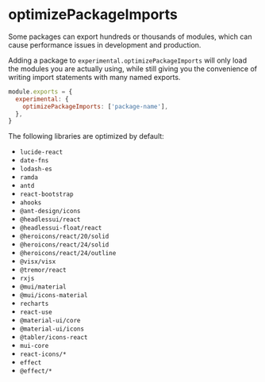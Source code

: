 # optimizePackageImports

Some packages can export hundreds or thousands of modules, which can cause performance issues in development and production.

Adding a package to `experimental.optimizePackageImports` will only load the modules you are actually using, while still giving you the convenience of writing import statements with many named exports.

```js filename="next.config.js"
module.exports = {
  experimental: {
    optimizePackageImports: ['package-name'],
  },
}
```

The following libraries are optimized by default:

* `lucide-react`
* `date-fns`
* `lodash-es`
* `ramda`
* `antd`
* `react-bootstrap`
* `ahooks`
* `@ant-design/icons`
* `@headlessui/react`
* `@headlessui-float/react`
* `@heroicons/react/20/solid`
* `@heroicons/react/24/solid`
* `@heroicons/react/24/outline`
* `@visx/visx`
* `@tremor/react`
* `rxjs`
* `@mui/material`
* `@mui/icons-material`
* `recharts`
* `react-use`
* `@material-ui/core`
* `@material-ui/icons`
* `@tabler/icons-react`
* `mui-core`
* `react-icons/*`
* `effect`
* `@effect/*`
